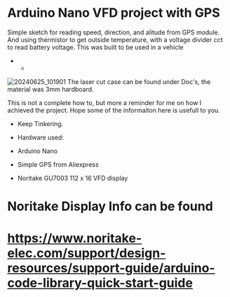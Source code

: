 # Arduino Nano VFD project with GPS
Simple sketch for reading speed, direction, and alitude from GPS module. And using thermistor to get outside temperature, with a voltage divider cct to read battery voltage.
This was built to be used in a vehicle
* -
![20240625_101901](https://github.com/wanderingmoose/Arduino-VFD-Display-GPS/assets/12417916/3f61c8b3-9397-4eca-b3a9-ca1500045eaa)
The laser cut case can be found under Doc's, the material was 3mm hardboard.


This is not a complete how to, but more a reminder for me on how I achieved the project.
Hope some of the informaiton here is usefull to you.

* Keep Tinkering.

* Hardware used:
* Arduino Nano
* Simple GPS from Aliexpress
* Noritake GU7003 112 x 16 VFD display

# Noritake Display Info can be found 
# https://www.noritake-elec.com/support/design-resources/support-guide/arduino-code-library-quick-start-guide


 
